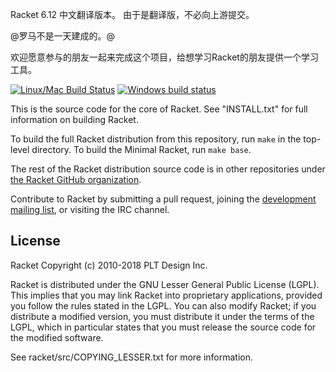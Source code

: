 Racket 6.12 中文翻译版本。
由于是翻译版，不必向上游提交。

@罗马不是一天建成的。@

欢迎愿意参与的朋友一起来完成这个项目，给想学习Racket的朋友提供一个学习工具。

[![Linux/Mac Build
Status](https://travis-ci.org/racket/racket.svg?branch=master)](https://travis-ci.org/racket/racket)
[![Windows build status](https://ci.appveyor.com/api/projects/status/hqir4eib0okk6xar?svg=true)](https://ci.appveyor.com/project/plt/racket)


This is the source code for the core of Racket.  See
"INSTALL.txt" for full information on building Racket.

To build the full Racket distribution from this repository, run `make`
in the top-level directory. To build the Minimal Racket, run `make
base`.

The rest of the Racket distribution source code is in other
repositories under [the Racket GitHub
organization](https://github.com/racket).

Contribute to Racket by submitting a pull request, joining the
[development mailing list](https://lists.racket-lang.org), or visiting
the IRC channel.

License
-------

Racket
Copyright (c) 2010-2018 PLT Design Inc.

Racket is distributed under the GNU Lesser General Public License
(LGPL).  This implies that you may link Racket into proprietary
applications, provided you follow the rules stated in the LGPL.  You can
also modify Racket; if you distribute a modified version, you must
distribute it under the terms of the LGPL, which in particular states
that you must release the source code for the modified software.  

See racket/src/COPYING_LESSER.txt for more information.

